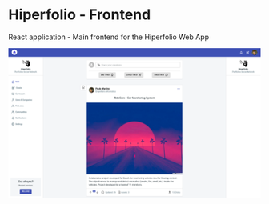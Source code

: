 # Hiperfolio - Frontend

React application - Main frontend for the Hiperfolio Web App

![screenshot](screenshot.png)

